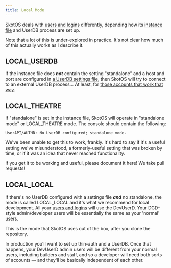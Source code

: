 ```yaml
---
title: Local Mode
---
```


SkotOS deals with [users and logins](Users_and_Logins.md) differently, depending how its [instance file](instance_file.md) and UserDB process are set up.

Note that a lot of this is under-explored in practice. It's not clear how much of this actually works as I describe it.

## LOCAL_USERDB

If the instance file does ***not*** contain the setting "standalone" and a host and port are configured in [a UserDB settings file](instance_file.md), then SkotOS will try to connect to an external UserDB process... At least, for [those accounts that work that way](Users_and_Logins.md).

## LOCAL_THEATRE

If "standalone" is set in the instance file, SkotOS will operate in "standalone mode" or LOCAL_THEATRE mode. The console should contain the following:

```
UserAPI/AUTHD: No UserDB configured; standalone mode.
```

We've been unable to get this to work, frankly. It's hard to say if it's a useful setting we've misunderstood, a formerly-useful setting that was broken by time, or if it was an idea that never reached functionality.

If you get it to be working and useful, please document it here! We take pull requests!

## LOCAL_LOCAL

If there's no UserDB configured with a settings file ***and*** no standalone, the mode is called LOCAL_LOCAL and it's what we recommend for local development. All your [users and logins](Users_and_Logins.md) will use the DevUserD. Your DGD-style admin/developer users will be essentially the same as your 'normal' users.

This is the mode that SkotOS uses out of the box, after you clone the repository.

In production you'll want to set up thin-auth and a UserDB. Once that happens, your DevUserD admin users will be different from your normal users, including builders and staff, and so a developer will need both sorts of accounts &mdash; and they'll be basically independent of each other.
